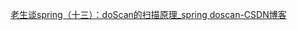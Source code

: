 [老生谈spring（十三）：doScan的扫描原理_spring doscan-CSDN博客](https://blog.csdn.net/jankedeng/article/details/120341603)